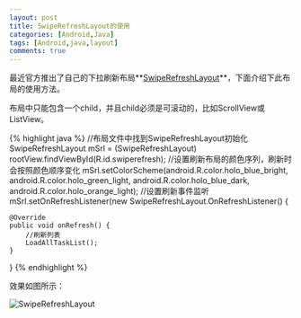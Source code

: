 ```yaml
---
layout: post
title: SwipeRefreshLayout的使用
categories: [Android,Java]
tags: [Android,java,layout]
comments: true
---
```

最近官方推出了自己的下拉刷新布局**[SwipeRefreshLayout](https://developer.android.com/reference/android/support/v4/widget/SwipeRefreshLayout.html)**，下面介绍下此布局的使用方法。

布局中只能包含一个child，并且child必须是可滚动的，比如ScrollView或ListView。

{% highlight java %}
//布局文件中找到SwipeRefreshLayout初始化
SwipeRefreshLayout mSrl = (SwipeRefreshLayout) rootView.findViewById(R.id.swiperefresh);
//设置刷新布局的颜色序列，刷新时会按照颜色顺序变化
mSrl.setColorScheme(android.R.color.holo_blue_bright,
android.R.color.holo_green_light,
android.R.color.holo_blue_dark,
android.R.color.holo_orange_light);
//设置刷新事件监听
mSrl.setOnRefreshListener(new SwipeRefreshLayout.OnRefreshListener() {

    @Override
    public void onRefresh() {
        //刷新列表
        LoadAllTaskList();
    }
}
{% endhighlight %}

效果如图所示：

![SwipeRefreshLayout](http://1.bp.blogspot.com/-IVuCm0r7DpQ/VCjxBBobsFI/AAAAAAAAAxQ/f7WjSE5mCNA/s1600/hbPullToRefresh.png)